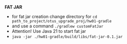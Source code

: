 **FAT JAR**
* for fat jar creation change directory for ``cd path_to_project/otus_upgrade_proj/hw01-gradle``
* and use a command ``./gradlew customFatJar``
* Attention! Use Java 21 to start fat jar
* ``java -jar ./hw01-gradle/build/libs/fat-jar-0.1.jar``
